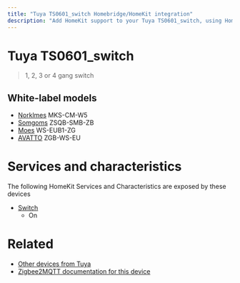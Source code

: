 ```yaml
---
title: "Tuya TS0601_switch Homebridge/HomeKit integration"
description: "Add HomeKit support to your Tuya TS0601_switch, using Homebridge, Zigbee2MQTT and homebridge-z2m."
---
```

<!---
This file has been GENERATED using src/docgen/docgen.ts
DO NOT EDIT THIS FILE MANUALLY!
-->
# Tuya TS0601_switch
> 1, 2, 3 or 4 gang switch


## White-label models
* [Norklmes](../index.md#norklmes) MKS-CM-W5
* [Somgoms](../index.md#somgoms) ZSQB-SMB-ZB
* [Moes](../index.md#moes) WS-EUB1-ZG
* [AVATTO](../index.md#avatto) ZGB-WS-EU

# Services and characteristics
The following HomeKit Services and Characteristics are exposed by
these devices

* [Switch](../../switch.md)
  * On


# Related
* [Other devices from Tuya](../index.md#tuya)
* [Zigbee2MQTT documentation for this device](https://www.zigbee2mqtt.io/devices/TS0601_switch.html)